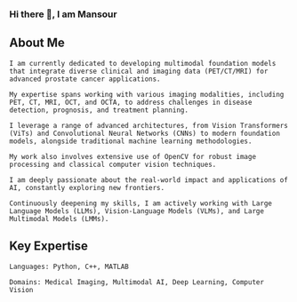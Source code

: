 ### Hi there 👋, I am Mansour

## About Me

    I am currently dedicated to developing multimodal foundation models that integrate diverse clinical and imaging data (PET/CT/MRI) for advanced prostate cancer applications.

    My expertise spans working with various imaging modalities, including PET, CT, MRI, OCT, and OCTA, to address challenges in disease detection, prognosis, and treatment planning.

    I leverage a range of advanced architectures, from Vision Transformers (ViTs) and Convolutional Neural Networks (CNNs) to modern foundation models, alongside traditional machine learning methodologies.

    My work also involves extensive use of OpenCV for robust image processing and classical computer vision techniques.

    I am deeply passionate about the real-world impact and applications of AI, constantly exploring new frontiers.

    Continuously deepening my skills, I am actively working with Large Language Models (LLMs), Vision-Language Models (VLMs), and Large Multimodal Models (LMMs).



## Key Expertise

    Languages: Python, C++, MATLAB

    Domains: Medical Imaging, Multimodal AI, Deep Learning, Computer Vision

